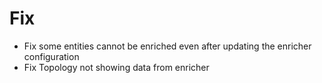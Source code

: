 # Fix
- Fix some entities cannot be enriched even after updating the enricher configuration
- Fix Topology not showing data from enricher